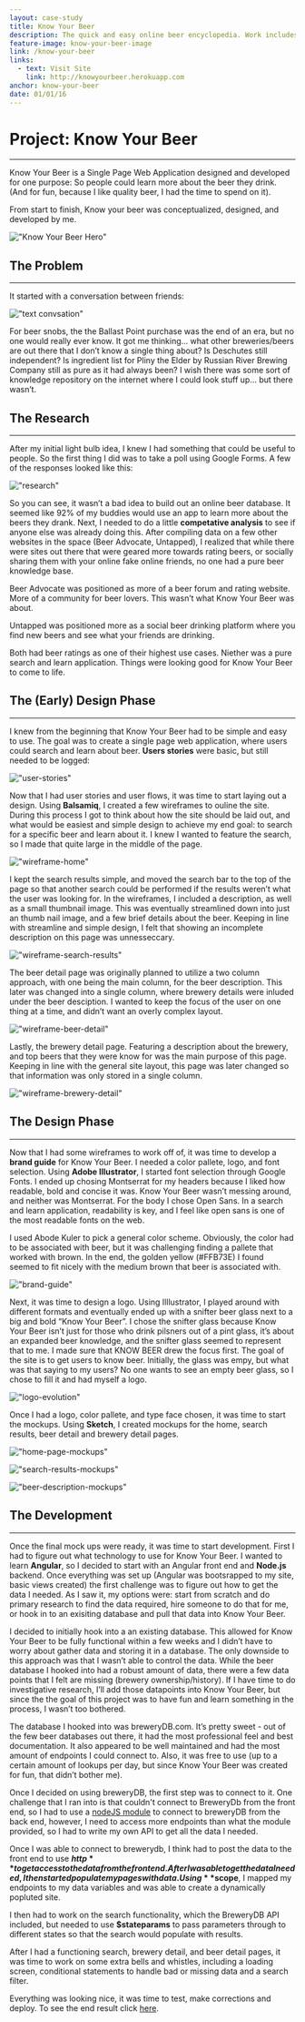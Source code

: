 ```yaml
---
layout: case-study
title: Know Your Beer
description: The quick and easy online beer encyclopedia. Work includes logo creation, branding, photography, UX/UI design, prototyping. Build with the AngularJS framework.
feature-image: know-your-beer-image
link: /know-your-beer
links:
  - text: Visit Site
    link: http://knowyourbeer.herokuapp.com
anchor: know-your-beer
date: 01/01/16
---
```


# Project: Know Your Beer
---

Know Your Beer is a Single Page Web Application designed and developed for one purpose: So people could learn more about the beer they drink. (And for fun, because I like quality beer, I had the time to spend on it).

From start to finish, Know your beer was conceptualized, designed, and developed by me.

!["Know Your Beer Hero"](/assets/images/knowyourbeer.png)

## The Problem
---

It started with a conversation between friends:

!["text convsation"](/assets/images/conversation.png)

For beer snobs, the the Ballast Point purchase was the end of an era, but no one would really ever know. It got me thinking... what other breweries/beers are out there that I don’t know a single thing about? Is Deschutes still independent? Is ingredient list for Pliny the Elder by Russian River Brewing Company still as pure as it had always been? I wish there was some sort of knowledge repository on the internet where I could look stuff up... but there wasn’t.

## The Research
---

After my initial light bulb idea, I knew I had something that could be useful to people. So the first thing I did was to take a poll using Google Forms. A few of the responses looked like this:

!["research"](/assets/images/research.png)

So you can see, it wasn’t a bad idea to build out an online beer database. It seemed like 92% of my buddies would use an app to learn more about the beers they drank.  Next, I needed to do a little **competative analysis** to see if anyone else was already doing this. After compiling data on a few other websites in the space (Beer Advocate, Untapped), I realized that while there were sites out there that were geared more towards rating beers, or socially sharing them with your online fake online friends, no one had a pure beer knowledge base.

Beer Advocate was positioned as more of a beer forum and rating website. More of a community for beer lovers. This wasn’t what Know Your Beer was about.

Untapped was positioned more as a social beer drinking platform where you find new beers and see what your friends are drinking.

Both had beer ratings as one of their highest use cases. Niether was a pure search and learn application. Things were looking good for Know Your Beer to come to life.

## The (Early) Design Phase
---

I knew from the beginning that Know Your Beer had to be simple and easy to use. The goal was to create a single page web application, where users could search and learn about beer. **Users stories** were basic, but still needed to be logged:

!["user-stories"](/assets/images/user-stories.png)

Now that I had user stories and user flows, it was time to start laying out a design. Using **Balsamiq**, I created a few wireframes to ouline the site. During this process I got to think about how the site should be laid out, and what would be easiest and simple design to achieve my end goal: to search for a specific beer and learn about it. I knew I wanted to feature the search, so I made that quite large in the middle of the page.

!["wireframe-home"](/assets/images/kyb-home-wireframe.png)

I kept the search results simple, and moved the search bar to the top of the page so that another search could be performed if the results weren’t what the user was looking for. In the wireframes, I included a description, as well as a small thumbnail image. This was eventually streamlined down into just an thumb nail image, and a few brief details about the beer. Keeping in line with streamline and simple design, I felt that showing an incomplete description on this page was unnesseccary.

!["wireframe-search-results"](/assets/images/kyb-wireframe-search.png)

The beer detail page was originally planned to utilize a two column approach, with one being the main column, for the beer description. This later was changed into a single column, where brewery details were inluded under the beer desciption. I wanted to keep the focus of the user on one thing at a time, and didn’t want an overly complex layout.

!["wireframe-beer-detail"](/assets/images/kyb-wireframe-beerdetail.png)

Lastly, the brewery detail page. Featuring a description about the brewery, and top beers that they were know for was the main purpose of this page. Keeping in line with the general site layout, this page was later changed so that information was only stored in a single column.

!["wireframe-brewery-detail"](/assets/images/kyb-wireframe-brewerydetail.png)

## The Design Phase
---

Now that I had some wireframes to work off of, it was time to develop a **brand guide** for Know Your Beer. I needed a color pallete, logo, and font selection. Using **Adobe Illustrator**, I started font selection through Google Fonts. I ended up chosing Montserrat for my headers because I liked how readable, bold and concise it was. Know Your Beer wasn’t messing around, and neither was Montserrat. For the body I chose Open Sans. In a search and learn application, readability is key, and I feel like open sans is one of the most readable fonts on the web. 

I used Abode Kuler to pick a general color scheme. Obviously, the color had to be associated with beer, but it was challenging finding a pallete that worked with brown. In the end, the golden yellow <span class="yellow">(#FFB73E)</span> I found seemed to fit nicely with the medium brown that beer is associated with.

!["brand-guide"](/assets/images/knowyourbeer-01.png)

Next, it was time to design a logo. Using Illlustrator, I played around with different formats and eventually ended up with a snifter beer glass next to a big and bold “Know Your Beer”. I chose the snifter glass because Know Your Beer isn’t just for those who drink pilsners out of a pint glass, it’s about an expanded beer knowledge, and the snifter glass seemed to represent that to me. I made  sure that KNOW BEER drew the focus first. The goal of the site is to get users to know beer. Initially, the glass was empy, but what was that saying to my users? No one wants to see an empty beer glass, so I chose to fill it and had myself a logo. 

!["logo-evolution"](/assets/images/knowyourbeer-02.png)

Once I had a logo, color pallete, and type face chosen, it was time to start the mockups. Using **Sketch**, I created mockups for the home, search results, beer detail and brewery detail pages.

!["home-page-mockups"](/assets/images/kyb-mockup-home-collage.png)

!["search-results-mockups"](/assets/images/kyb-mockup-results-collage.png)

!["beer-description-mockups"](/assets/images/kyb-mockups-beerdetails.png)

## The Development
---

Once the final mock ups were ready, it was time to start development. First I had to figure out what technology to use for Know Your Beer. I wanted to learn **Angular**, so I decided to start with an Angular front end and **Node.js** backend. Once everything was set up (Angular was bootsrapped to my site, basic views created) the first challenge was to figure out how to get the data I needed. As I saw it, my options were: start from scratch and do primary research to find the data required, hire someone to do that for me, or hook in to an exisiting database and pull that data into Know Your Beer. 

I decided to initially hook into a an existing database. This allowed for Know Your Beer to be fully functional within a few weeks and I didn’t have to worry about gather data and storing it in a database. The only downside to this approach was that I wasn’t able to control the data. While the beer database I hooked into had a robust amount of data, there were a few data points that I felt are missing (brewery ownership/history). If I have time to do investigative research, I’ll add those datapoints into Know Your Beer, but since the the goal of this project was to have fun and learn something in the process, I wasn’t too bothered.

The database I hooked into was breweryDB.com. It’s pretty sweet - out of the few beer databases out there, it had the most professional feel and best documentation. It also appeared to be well maintained and had the most amount of endpoints I could connect to. Also, it was free to use (up to a certain amount of lookups per day, but since Know Your Beer was created for fun, that didn’t bother me).

Once I decided on using breweryDB, the first step was to connect to it. One challenge that I ran into is that couldn't connect to BreweryDb from the front end, so I had to use a [nodeJS module](https://www.npmjs.com/package/brewerydb-node) to connect to breweryDB from the back end, however, I need to access more endpoints than what the module provided, so I had to write my own API to get all the data I needed.

Once I was able to connect to brewerydb, I think had to post the data to the front end to use **$http** to get access to the data from the front end. After I was able to get the data I needed, I then started populate my pages with data. Using **$scope**, I mapped my endpoints to my data variables and was able to create a dynamically popluted site.

I then had to work on the search functionality, which the BreweryDB API included, but needed to use **$stateparams** to pass parameters through to different states so that the search would populate with results.

After I had a functioning search, brewery detail, and beer detail pages, it was time to work on some extra bells and whistles, including a loading screen, conditional statements to handle bad or missing data and a search filter.

Everything was looking nice, it was time to test, make corrections and deploy. To see the end result click <a href="http://knowyourbeer.herokuapp.com" target="_blank">here</a>.



